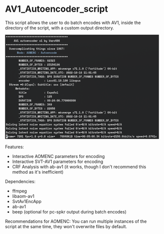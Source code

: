 # AV1_Autoencoder_script

This script allows the user to do batch encodes with AV1, inside the directory of the script, with a custom output directory.

![alt text](https://github.com/Varo486/AV1_Autoencoder_script/blob/main/.gitignore/screenshot_aom.png "Captura de aomenc en funcionamiento")

Features:

* Interactive AOMENC parameters for encoding
* Interactive SVT-AV1 parameters for encoding
* CRF Analysis with ab-av1 (it works, though I don't recommend this method as it's inefficient)

Dependencies:
* ffmpeg
* libaom-av1
* SvtAv1EncApp
* ab-av1
* beep (optional for pc-spkr output during batch encodes)

Recommendations for AOMENC:
You can run multiple instances of the script at the same time, they won't overwrite files by default.
